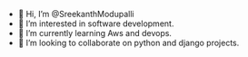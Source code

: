 - 👋 Hi, I’m @SreekanthModupalli
- 👀 I’m interested in software development.
- 🌱 I’m currently learning Aws and devops.
- 💞️ I’m looking to collaborate on python and django projects.

<!---
SreekanthModupalli/SreekanthModupalli is a ✨ special ✨ repository because its `README.md` (this file) appears on your GitHub profile.
You can click the Preview link to take a look at your changes.
--->
